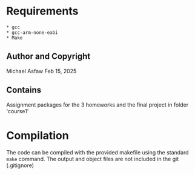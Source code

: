 # Requirements

    * gcc
    * gcc-arm-none-eabi
    * Make

## Author and Copyright

Michael Asfaw
Feb 15, 2025

## Contains

Assignment packages for the 3 homeworks and the final project in folder 'course1'


# Compilation

The code can be compiled with the provided makefile using the standard `make`
command. The output and object files are not included in the git (.gitignore)